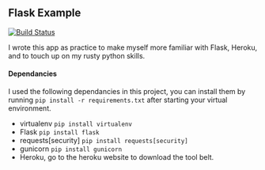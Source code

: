 ## Flask Example

[![Build Status](https://travis-ci.org/ethanphunter/FlaskExperiment.svg?branch=master)](https://travis-ci.org/ethanphunter/FlaskExperiment)

I wrote this app as practice to make myself more familiar with Flask, Heroku, and to touch up on my rusty python skills.

#### Dependancies
I used the following dependancies in this project, you can install them by running `pip install -r requirements.txt` after starting your virtual environment.
  - virtualenv `pip install virtualenv`
  - Flask `pip install flask`
  - requests[security] `pip install requests[security]`
  - gunicorn `pip install gunicorn`
  - Heroku, go to the heroku website to download the tool belt.
